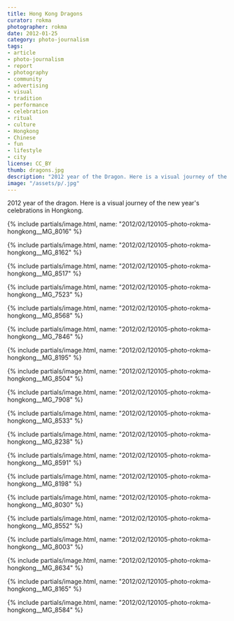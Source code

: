 ```yaml
---
title: Hong Kong Dragons
curator: rokma
photographer: rokma
date: 2012-01-25
category: photo-journalism
tags:
- article
- photo-journalism
- report
- photography
- community
- advertising
- visual
- tradition
- performance
- celebration
- ritual
- culture
- Hongkong
- Chinese
- fun
- lifestyle
- city
license: CC_BY
thumb: dragons.jpg
description: "2012 year of the Dragon. Here is a visual journey of the new year's celebrations in Hongkong. A big Parade and massive fireworks which is hard to miss."
image: "/assets/p/.jpg"
---
```


2012 year of the dragon. Here is a visual journey of the new year's celebrations in Hongkong.

{% include partials/image.html, name: "2012/02/120105-photo-rokma-hongkong__MG_8016" %}

{% include partials/image.html, name: "2012/02/120105-photo-rokma-hongkong__MG_8162" %}

{% include partials/image.html, name: "2012/02/120105-photo-rokma-hongkong__MG_8517" %}

{% include partials/image.html, name: "2012/02/120105-photo-rokma-hongkong__MG_7523" %}

{% include partials/image.html, name: "2012/02/120105-photo-rokma-hongkong__MG_8568" %}

{% include partials/image.html, name: "2012/02/120105-photo-rokma-hongkong__MG_7846" %}

{% include partials/image.html, name: "2012/02/120105-photo-rokma-hongkong__MG_8195" %}

{% include partials/image.html, name: "2012/02/120105-photo-rokma-hongkong__MG_8504" %}

{% include partials/image.html, name: "2012/02/120105-photo-rokma-hongkong__MG_7908" %}

{% include partials/image.html, name: "2012/02/120105-photo-rokma-hongkong__MG_8533" %}

{% include partials/image.html, name: "2012/02/120105-photo-rokma-hongkong__MG_8238" %}

{% include partials/image.html, name: "2012/02/120105-photo-rokma-hongkong__MG_8591" %}

{% include partials/image.html, name: "2012/02/120105-photo-rokma-hongkong__MG_8198" %}

{% include partials/image.html, name: "2012/02/120105-photo-rokma-hongkong__MG_8030" %}

{% include partials/image.html, name: "2012/02/120105-photo-rokma-hongkong__MG_8552" %}

{% include partials/image.html, name: "2012/02/120105-photo-rokma-hongkong__MG_8003" %}

{% include partials/image.html, name: "2012/02/120105-photo-rokma-hongkong__MG_8634" %}

{% include partials/image.html, name: "2012/02/120105-photo-rokma-hongkong__MG_8165" %}

{% include partials/image.html, name: "2012/02/120105-photo-rokma-hongkong__MG_8584" %}
